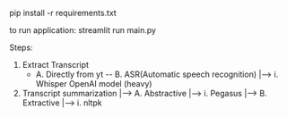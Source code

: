 pip install -r requirements.txt

to run application:
streamlit run main.py

Steps:
1. Extract Transcript
    - A. Directly from yt
    -- B. ASR(Automatic speech recognition)
        |--> i. Whisper OpenAI model (heavy)
2. Transcript summarization
    |--> A. Abstractive
        |--> i. Pegasus
    |--> B. Extractive
        |--> i. nltpk



    